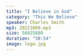```yaml
---
title: "I Believe in God"
category: "This We Believe"
speaker: Charles Smith
mp3: 20221009.mp3
size: 56025880
duration: "38:54"
image: logo.jpg
---
```

